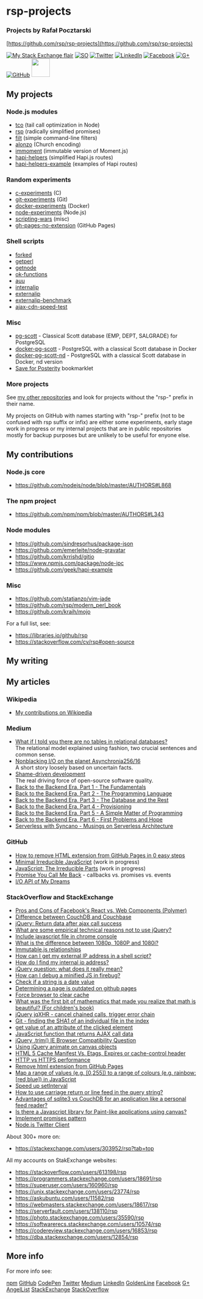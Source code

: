 rsp-projects
============

### Projects by Rafał Pocztarski

[https://github.com/rsp/rsp-projects](https://github.com/rsp/rsp-projects)

[![My Stack Exchange flair](https://stackexchange.com/users/flair/303952.png)](https://stackexchange.com/users/303952/rsp) [![SO](https://cdnjs.cloudflare.com/ajax/libs/webicons/2.0.0/webicons/webicon-stackoverflow.png)](https://stackoverflow.com/users/613198) [![Twitter](https://cdnjs.cloudflare.com/ajax/libs/webicons/2.0.0/webicons/webicon-twitter.png)](https://twitter.com/pocztarski) [![LinkedIn](https://cdnjs.cloudflare.com/ajax/libs/webicons/2.0.0/webicons/webicon-linkedin.png)](https://www.linkedin.com/in/pocztarski) [![Facebook](https://cdnjs.cloudflare.com/ajax/libs/webicons/2.0.0/webicons/webicon-facebook.png)](https://www.facebook.com/pocztarski) [![G+](https://cdnjs.cloudflare.com/ajax/libs/webicons/2.0.0/webicons/webicon-googleplus.png)](https://plus.google.com/106457556668508404492/about) [![GitHub](https://cdnjs.cloudflare.com/ajax/libs/webicons/2.0.0/webicons/webicon-github.png)](https://github.com/rsp) [<img src="https://www.npmjs.com/static/images/touch-icons/apple-touch-icon-180x180.png" width="48" height="48"> ](https://www.npmjs.com/~rsp)

My projects
-----------

### Node.js modules

* [tco](https://github.com/rsp/node-tco) (tail call optimization in Node)
* [rsp](https://github.com/rsp/node-rsp) (radically simplified promises)
* [filt](https://github.com/rsp/node-filt) (simple command-line filters)
* [alonzo](https://github.com/rsp/node-alonzo) (Church encoding)
* [immoment](https://github.com/rsp/node-immoment) (immutable version of Moment.js)
* [hapi-helpers](https://github.com/rsp/node-hapi-helpers) (simplified Hapi.js routes)
* [hapi-helpers-example](https://github.com/rsp/hapi-helpers-example) (examples of Hapi routes)

### Random experiments

* [c-experiments](https://github.com/rsp/c-experiments) (C)
* [git-experiments](https://github.com/rsp/git-experiments) (Git)
* [docker-experiments](https://github.com/rsp/docker-experiments) (Docker)
* [node-experiments](https://github.com/rsp/node-experiments) (Node.js)
* [scripting-wars](https://github.com/rsp/scripting-wars) (misc)
* [gh-pages-no-extension](https://github.com/rsp/gh-pages-no-extension) (GitHub Pages)

### Shell scripts

* [forked](https://github.com/rsp/forked)
* [getperl](https://github.com/rsp/getperl)
* [getnode](https://github.com/rsp/getnode)
* [ok-functions](https://github.com/rsp/scripts/blob/master/ok-functions.md)
* [auu](https://github.com/rsp/scripts/blob/master/auu.md)
* [internalip](https://github.com/rsp/scripts/blob/master/internalip.md)
* [externalip](https://github.com/rsp/scripts/blob/master/externalip.md)
* [externalip-benchmark](https://github.com/rsp/scripts/blob/master/externalip-benchmark.md)
* [ajax-cdn-speed-test](https://github.com/rsp/ajax-cdn-speed-test)

### Misc

* [pg-scott](https://github.com/rsp/pg-scott) - Classical Scott database (EMP, DEPT, SALGRADE) for PostgreSQL
* [docker-pg-scott](https://github.com/rsp/docker-pg-scott) - PostgreSQL with a classical Scott database in Docker
* [docker-pg-scott-nd](https://github.com/rsp/docker-pg-scott-nd) - PostgreSQL with a classical Scott database in Docker, nd version
* [Save for Posterity](https://rsp.github.io/save-for-posterity/) bookmarklet

### More projects

See [my other repositories](https://github.com/rsp?tab=repositories)
and look for projects without the "rsp-" prefix in their name.

My projects on GitHub with names starting with "rsp-" prefix
(not to be confused with rsp suffix or infix)
are either some experiments, early stage work in progress or
my internal projects that are in public repositories mostly
for backup purposes but are unlikely to be useful for enyone else.

My contributions
----------------

### Node.js core

* https://github.com/nodejs/node/blob/master/AUTHORS#L868

### The npm project

* https://github.com/npm/npm/blob/master/AUTHORS#L343

### Node modules

* https://github.com/sindresorhus/package-json
* https://github.com/emerleite/node-gravatar
* https://github.com/krrishd/gitio
* https://www.npmjs.com/package/node-ipc
* https://github.com/geek/hapi-example

### Misc

* https://github.com/statianzo/vim-jade
* https://github.com/rsp/modern_perl_book
* https://github.com/kraih/mojo

For a full list, see:

* https://libraries.io/github/rsp
* https://stackoverflow.com/cv/rsp#open-source

My writing
----------
My articles
-----------

### Wikipedia

* [My contributions on Wikipedia](https://en.wikipedia.org/w/index.php?title=Special:Contributions/rfl&offset=&limit=500&target=Rfl)

### Medium

* [What if I told you there are no tables in relational databases?](https://medium.com/@pocztarski/what-if-i-told-you-there-are-no-tables-in-relational-databases-13d31a2f9677)<br/>The relational model explained using fashion, two crucial sentences and common sense.
* [Nonblacking I/O on the planet Asynchronia256/16](https://medium.com/@pocztarski/nonblacking-i-o-on-the-planet-asyncronia256-16-94df0af04ddc)<br/>A short story loosely based on uncertain facts.
* [Shame-driven development](https://medium.com/@pocztarski/shame-driven-development-4545fae46fd)<br/>The real driving force of open-source software quality.
* [Back to the Backend Era, Part 1 - The Fundamentals](https://medium.com/serverless-with-syncano/back-to-the-backend-era-96c49b7ee928)
* [Back to the Backend Era, Part 2 - The Programming Language](https://medium.com/serverless-with-syncano/back-to-the-backend-era-part-2-5b23464a259f)
* [Back to the Backend Era, Part 3 - The Database and the Rest](https://medium.com/serverless-with-syncano/back-to-the-backend-era-part-3-7363af96b201)
* [Back to the Backend Era, Part 4 - Provisioning](https://medium.com/serverless-with-syncano/back-to-the-backend-era-part-4-e948a6fc8bd3)
* [Back to the Backend Era, Part 5 - A Simple Matter of Programming](https://medium.com/serverless-with-syncano/back-to-the-backend-era-part-5-f2c52479a532)
* [Back to the Backend Era, Part 6 - First Problems and Hope](https://medium.com/serverless-with-syncano/back-to-the-backend-era-part-6-11f290e59587)
* [Serverless with Syncano - Musings on Serverless Architecture](https://medium.com/serverless-with-syncano)

### GitHub

* [How to remove HTML extension from GitHub Pages in 0 easy steps](https://rsp.github.io/gh-pages-no-extension/)
* [Minimal Irreducible JavaScript](https://github.com/rsp/node-mijs) (work in progress)
* [JavaScript: The Irreducible Parts](https://github.com/rsp/jstip) (work in progress)
* [Promise You Call Me Back](https://gist.github.com/rsp/80f9f72acf95e8d53da7) - callbacks vs. promises vs. events
* [I/O API of My Dreams](https://gist.github.com/rsp/008fc3d761ccb16086d0)


### StackOverflow and StackExchange

* [Pros and Cons of Facebook's React vs. Web Components (Polymer)](https://programmers.stackexchange.com/questions/225400/pros-and-cons-of-facebooks-react-vs-web-components-polymer/237762#237762)
* [Difference between CouchDB and Couchbase](https://stackoverflow.com/questions/5578608/difference-between-couchdb-and-couchbase/15184612#15184612)
* [jQuery: Return data after ajax call success](https://stackoverflow.com/questions/5316697/jquery-return-data-after-ajax-call-success/5316805#5316805)
* [What are some empirical technical reasons not to use jQuery?](https://stackoverflow.com/questions/5099949/what-are-some-empirical-technical-reasons-not-to-use-jquery/5100169#5100169)
* [Include javascript file in chrome console](https://stackoverflow.com/questions/5282228/include-javascript-file-in-chrome-console/5282271#5282271)
* [What is the difference between 1080p, 1080P and 1080i?](https://superuser.com/questions/409552/what-is-the-difference-between-1080p-1080p-and-1080i/493220#493220)
* [Immutable.js relationships](https://stackoverflow.com/questions/27446960/immutable-js-relationships/27473984#27473984)
* [How can I get my external IP address in a shell script?](https://unix.stackexchange.com/questions/22615/how-can-i-get-my-external-ip-address-in-a-shell-script/194136#194136)
* [How do I find my internal ip address?](https://askubuntu.com/questions/430853/how-do-i-find-my-internal-ip-address/604691#604691)
* [jQuery question: what does it really mean?](https://stackoverflow.com/questions/5305634/jquery-question-what-does-it-really-mean/5305786#5305786)
* [How can I debug a minified JS in firebug?](https://stackoverflow.com/questions/5386826/how-can-i-debug-a-minified-js-in-firebug/5386971#5386971)
* [Check if a string is a date value](https://stackoverflow.com/questions/7445328/check-if-a-string-is-a-date-value/30870755#30870755)
* [Determining a page is outdated on github pages](https://stackoverflow.com/questions/12556593/determining-a-page-is-outdated-on-github-pages/13106972#13106972)
* [Force browser to clear cache](https://stackoverflow.com/questions/1922910/force-browser-to-clear-cache/13107058#13107058)
* [What was the first bit of mathematics that made you realize that math is beautiful? (For children's book)](https://math.stackexchange.com/questions/323334/what-was-the-first-bit-of-mathematics-that-made-you-realize-that-math-is-beautif/323530#323530)
* [jQuery jqXHR - cancel chained calls, trigger error chain](https://stackoverflow.com/questions/5111695/jquery-jqxhr-cancel-chained-calls-trigger-error-chain/5112734#5112734)
* [Git - finding the SHA1 of an individual file in the index](https://stackoverflow.com/questions/460297/git-finding-the-sha1-of-an-individual-file-in-the-index/24283352#24283352)
* [get value of an attribute of the clicked element](https://stackoverflow.com/questions/5205411/get-value-of-an-attribute-of-the-clicked-element/5205424#5205424)
* [JavaScript function that returns AJAX call data](https://stackoverflow.com/questions/5150571/javascript-function-that-returns-ajax-call-data/5150650#5150650)
* [jQuery .trim() IE Browser Compatibility Question](https://stackoverflow.com/questions/5276653/jquery-trim-ie-browser-compatibility-question/5276672#5276672)
* [Using jQuery animate on canvas objects](https://stackoverflow.com/questions/5333156/using-jquery-animate-on-canvas-objects/5333224#5333224)
* [HTML 5 Cache Manifest Vs. Etags, Expires or cache-control header](https://stackoverflow.com/questions/3956455/html-5-cache-manifest-vs-etags-expires-or-cache-control-header/13117556#13117556)
* [HTTP vs HTTPS performance](https://stackoverflow.com/questions/149274/http-vs-https-performance/27241472#27241472)
* [Remove html extension from GitHub Pages](https://stackoverflow.com/questions/21244910/remove-html-extension-from-github-pages/29200325#29200325)
* [Map a range of values (e.g. [0,255]) to a range of colours (e.g. rainbow: [red,blue]) in JavaScript](https://stackoverflow.com/questions/5137831/map-a-range-of-values-e-g-0-255-to-a-range-of-colours-e-g-rainbow-red-b/5137885#5137885)
* [Speed up setInterval](https://stackoverflow.com/questions/5298999/speed-up-setinterval/5299242#5299242)
* [How to use carriage return or line feed in the query string?](https://stackoverflow.com/questions/5065912/how-to-use-carriage-return-or-line-feed-in-the-query-string/5066032#5066032)
* [Advantages of sqlite3 vs CouchDB for an application like a personal feed reader?](https://stackoverflow.com/questions/5034294/advantages-of-sqlite3-vs-couchdb-for-an-application-like-a-personal-feed-reader/5035550#5035550)
* [Is there a Javascript library for Paint-like applications using canvas?](https://stackoverflow.com/questions/7134238/is-there-a-javascript-library-for-paint-like-applications-using-canvas/14524118#14524118)
* [Implement promises pattern](https://stackoverflow.com/questions/15245867/implement-promises-pattern/15246695#15246695)
* [Node.js Twitter Client](https://stackoverflow.com/questions/6377844/node-js-twitter-client/25006995#25006995)

About 300+ more on:

* https://stackexchange.com/users/303952/rsp?tab=top

All my accounts on StakExchange websites:

* https://stackoverflow.com/users/613198/rsp
* https://programmers.stackexchange.com/users/18691/rsp
* https://superuser.com/users/160960/rsp
* https://unix.stackexchange.com/users/23774/rsp
* https://askubuntu.com/users/11582/rsp
* https://webmasters.stackexchange.com/users/18617/rsp
* https://serverfault.com/users/138110/rsp
* https://photo.stackexchange.com/users/35590/rsp
* https://softwarerecs.stackexchange.com/users/10574/rsp
* https://codereview.stackexchange.com/users/16853/rsp
* https://dba.stackexchange.com/users/12854/rsp

More info
---------

For more info see:

[npm](https://www.npmjs.com/~rsp)
[GitHub](https://github.com/rsp)
[CodePen](https://codepen.io/rsp/)
[Twitter](https://twitter.com/pocztarski)
[Medium](https://medium.com/@pocztarski)
[LinkedIn](https://www.linkedin.com/in/pocztarski)
[GoldenLine](https://www.goldenline.pl/rafal-pocztarski/)
[Facebook](https://www.facebook.com/pocztarski)
[G+](https://plus.google.com/106457556668508404492)
[AngelList](https://angel.co/pocztarski)
[StackExchange](https://stackexchange.com/users/303952/rsp)
[StackOverflow](https://stackoverflow.com/users/613198/rsp)
